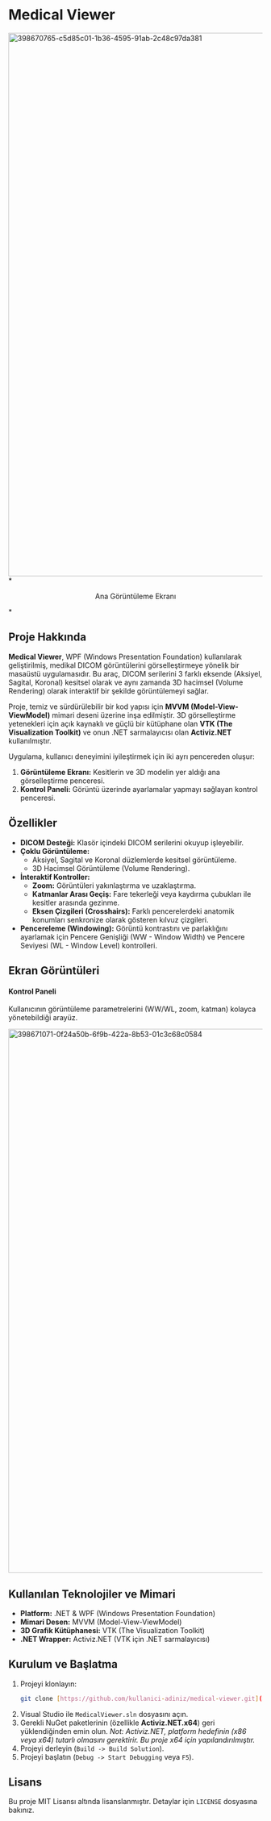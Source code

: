 # Medical Viewer

<img width="1916" height="1078" alt="398670765-c5d85c01-1b36-4595-91ab-2c48c97da381" src="https://github.com/user-attachments/assets/28b60a3b-741d-4768-a927-ef65f71984d2" />
*<p align="center">Ana Görüntüleme Ekranı</p>*

## Proje Hakkında

**Medical Viewer**, WPF (Windows Presentation Foundation) kullanılarak geliştirilmiş, medikal DICOM görüntülerini görselleştirmeye yönelik bir masaüstü uygulamasıdır. Bu araç, DICOM serilerini 3 farklı eksende (Aksiyel, Sagital, Koronal) kesitsel olarak ve aynı zamanda 3D hacimsel (Volume Rendering) olarak interaktif bir şekilde görüntülemeyi sağlar.

Proje, temiz ve sürdürülebilir bir kod yapısı için **MVVM (Model-View-ViewModel)** mimari deseni üzerine inşa edilmiştir. 3D görselleştirme yetenekleri için açık kaynaklı ve güçlü bir kütüphane olan **VTK (The Visualization Toolkit)** ve onun .NET sarmalayıcısı olan **Activiz.NET** kullanılmıştır.

Uygulama, kullanıcı deneyimini iyileştirmek için iki ayrı pencereden oluşur:
1.  **Görüntüleme Ekranı:** Kesitlerin ve 3D modelin yer aldığı ana görselleştirme penceresi.
2.  **Kontrol Paneli:** Görüntü üzerinde ayarlamalar yapmayı sağlayan kontrol penceresi.

## Özellikler

-   **DICOM Desteği:** Klasör içindeki DICOM serilerini okuyup işleyebilir.
-   **Çoklu Görüntüleme:**
    -   Aksiyel, Sagital ve Koronal düzlemlerde kesitsel görüntüleme.
    -   3D Hacimsel Görüntüleme (Volume Rendering).
-   **İnteraktif Kontroller:**
    -   **Zoom:** Görüntüleri yakınlaştırma ve uzaklaştırma.
    -   **Katmanlar Arası Geçiş:** Fare tekerleği veya kaydırma çubukları ile kesitler arasında gezinme.
    -   **Eksen Çizgileri (Crosshairs):** Farklı pencerelerdeki anatomik konumları senkronize olarak gösteren kılvuz çizgileri.
-   **Pencereleme (Windowing):** Görüntü kontrastını ve parlaklığını ayarlamak için Pencere Genişliği (WW - Window Width) ve Pencere Seviyesi (WL - Window Level) kontrolleri.

## Ekran Görüntüleri

#### Kontrol Paneli
Kullanıcının görüntüleme parametrelerini (WW/WL, zoom, katman) kolayca yönetebildiği arayüz.

<img width="1919" height="1079" alt="398671071-0f24a50b-6f9b-422a-8b53-01c3c68c0584" src="https://github.com/user-attachments/assets/803c8477-7f41-4699-899b-08473fb3b250" />

## Kullanılan Teknolojiler ve Mimari

-   **Platform:** .NET & WPF (Windows Presentation Foundation)
-   **Mimari Desen:** MVVM (Model-View-ViewModel)
-   **3D Grafik Kütüphanesi:** VTK (The Visualization Toolkit)
-   **.NET Wrapper:** Activiz.NET (VTK için .NET sarmalayıcısı)

## Kurulum ve Başlatma

1.  Projeyi klonlayın:
    ```bash
    git clone [https://github.com/kullanici-adiniz/medical-viewer.git](https://github.com/kullanici-adiniz/medical-viewer.git)
    ```
2.  Visual Studio ile `MedicalViewer.sln` dosyasını açın.
3.  Gerekli NuGet paketlerinin (özellikle **Activiz.NET.x64**) geri yüklendiğinden emin olun.
    *Not: Activiz.NET, platform hedefinin (x86 veya x64) tutarlı olmasını gerektirir. Bu proje x64 için yapılandırılmıştır.*
4.  Projeyi derleyin (`Build -> Build Solution`).
5.  Projeyi başlatın (`Debug -> Start Debugging` veya `F5`).

## Lisans

Bu proje MIT Lisansı altında lisanslanmıştır. Detaylar için `LICENSE` dosyasına bakınız.
